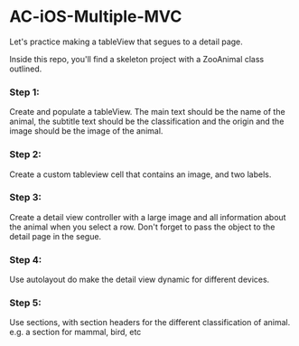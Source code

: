 # AC-iOS-Multiple-MVC

Let's practice making a tableView that segues to a detail page.

Inside this repo, you'll find a skeleton project with a ZooAnimal class outlined.

### Step 1:

Create and populate a tableView. The main text should be the name of the animal, the subtitle text should be the classification and the origin and the image should be the image of the animal.

### Step 2:

Create a custom tableview cell that contains an image, and two labels.  


### Step 3:

Create a detail view controller with a large image and all information about the animal when you select a row. Don't forget to pass the object to the detail page in the segue.

### Step 4:

Use autolayout do make the detail view dynamic for different devices.

### Step 5: 

Use sections, with section headers for the different classification of animal. e.g. a section for mammal, bird, etc




